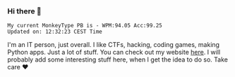 ### Hi there 👋
<!-- PB START -->
```
My current MonkeyType PB is - WPM:94.05 Acc:99.25
Updated on: 12:32:23 CEST Time
```
<!-- PB END -->
I'm an IT person, just overall. I like CTFs, hacking, coding games, making Python apps. Just a lot of stuff.
You can check out my website [here](https://skill3472.github.io/).
I will probably add some interesting stuff here, when I get the idea to do so. Take care ❤️

